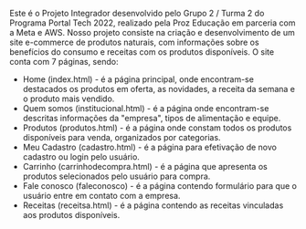 Este é o Projeto Integrador desenvolvido pelo Grupo 2 / Turma 2 do Programa Portal Tech 2022, realizado pela Proz Educação em parceria com a Meta e AWS.
Nosso projeto consiste na criação e desenvolvimento de um site e-commerce de produtos naturais, com informações sobre os benefícios do consumo e receitas com os produtos disponíveis.
O site conta com 7 páginas, sendo:
- Home (index.html) - é a página principal, onde encontram-se destacados os produtos em oferta, as novidades, a receita da semana e o produto mais vendido.
- Quem somos (institucional.html) - é a página onde encontram-se descritas informações da "empresa", tipos de alimentação e equipe.
- Produtos (produtos.html) - é a página onde constam todos os produtos disponíveis para venda, organizados por categorias.
- Meu Cadastro (cadastro.html) - é a página para efetivação de novo cadastro ou login pelo usuário.
- Carrinho (carrinhodecompra.html) - é a página que apresenta os produtos selecionados pelo usuário para compra.
- Fale conosco (faleconosco) - é a página contendo formulário para que o usuário entre em contato com a empresa.
- Receitas (receitsa.html) - é a página contendo as receitas vinculadas aos produtos disponíveis.
